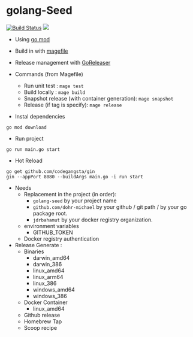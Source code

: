 golang-Seed
===========

[![Build Status](https://travis-ci.org/dohr-michael/golang-seed.svg?branch=master)](https://travis-ci.org/dohr-michael/golang-seed) [![](https://images.microbadger.com/badges/image/jdrbahamut/golang-seed:lastest.svg)](https://microbadger.com/images/jdrbahamut/golang-seed:lastest "Get your own image badge on microbadger.com")


- Using [go mod](https://github.com/golang/go/wiki/Modules)
- Build in with [magefile](https://magefile.org/)
- Release management with [GoReleaser](https://goreleaser.com/)

- Commands (from Magefile)
    - Run unit test : `mage test` 
    - Build locally : `mage build` 
    - Snapshot release (with container generation): `mage snapshot` 
    - Release (if tag is specify): `mage release`
- Instal dependencies
```
go mod download
```
- Run project
```
go run main.go start
```
- Hot Reload
```
go get github.com/codegangsta/gin
gin --appPort 8080 --buildArgs main.go -i run start
```

- Needs
    - Replacement in the project (in order):
        - `golang-seed` by your project name
        - `github.com/dohr-michael` by your github / git path / by your go package root.
        - `jdrbahamut` by your docker registry organization.
    - environment variables
        - GITHUB_TOKEN
    - Docker registry authentication
- Release Generate :
    - Binaries
        - darwin_amd64
        - darwin_386
        - linux_amd64
        - linux_arm64
        - linux_386
        - windows_amd64
        - windows_386
    - Docker Container
        - linux_amd64
    - Github release
    - Homebrew Tap
    - Scoop recipe
